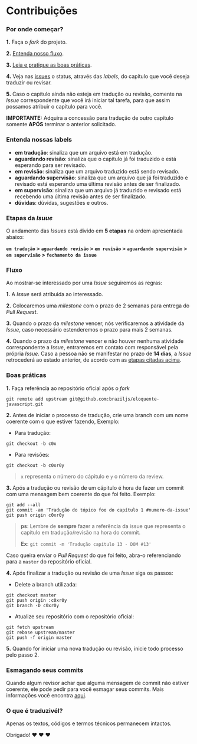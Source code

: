 # Contribuições

### Por onde começar?

**1.** Faça o _fork_ do projeto.

**2.** [Entenda nosso fluxo](#fluxo).

**3.** [Leia e pratique as boas práticas](#boas-pr%C3%A1ticas).

**4.** Veja nas [issues](https://github.com/braziljs/eloquente-javascript/issues) o status, através das *labels*, do capítulo que você deseja traduzir ou revisar.

**5.** Caso o capítulo ainda não esteja em tradução ou revisão, comente na _Issue_ correspondente que você irá iniciar tal tarefa, para que assim possamos atribuir o capítulo para você.

**IMPORTANTE:** Adquira a concessão para tradução de outro capítulo somente **APÓS** terminar o anterior solicitado.

### Entenda nossas __labels__

* **em tradução**: sinaliza que um arquivo está em tradução.
* **aguardando revisão**: sinaliza que o capítulo já foi traduzido e está esperando para ser revisado.
* **em revisão**: sinaliza que um arquivo traduzido está sendo revisado.
* **aguardando supervisão**: sinaliza que um arquivo que já foi traduzido e revisado está esperando uma última revisão antes de ser finalizado.
* **em supervisão**: sinaliza que um arquivo já traduzido e revisado está recebendo uma última revisão antes de ser finalizado.
* **dúvidas**: dúvidas, sugestões e outros.

### Etapas da _Isuue_

O andamento das _Issues_ está divido em **5 etapas** na ordem apresentada abaixo:

**`em tradução` > `aguardando revisão` > `em revisão` > `aguardando supervisão` > `em supervisão` > `fechamento da issue`**

### Fluxo

Ao mostrar-se interessado por uma _Issue_ seguiremos as regras:

**1.** A _Issue_ será atribuida ao interessado.

**2.** Colocaremos uma _milestone_ com o prazo de 2 semanas para entrega do _Pull Request_.

**3.** Quando o prazo da _milestone_ vencer, nós verificaremos a atividade da _Issue_, caso necessário estenderemos o prazo para mais 2 semanas.

**4.** Quando o prazo da _milestone_ vencer e não houver nenhuma atividade correspondente a _Issue_, entraremos em contato com responsável pela própria _Issue_. Caso a pessoa não se manifestar no prazo de **14 dias**, a _Issue_ retrocederá ao estado anterior, de acordo com as [etapas citadas acima](#etapas-da-isuue).

### Boas práticas

**1.** Faça referência ao repositório oficial após o _fork_ 

```
git remote add upstream git@github.com:braziljs/eloquente-javascript.git
```

**2.** Antes de iniciar o processo de tradução, crie uma branch com um nome coerente com o que estiver fazendo, Exemplo:

- Para tradução: 

```
git checkout -b c0x
``` 

- Para revisões: 

```
git checkout -b c0xr0y
```

> `x` representa o número do cápitulo e `y` o número da review.

**3.** Após a tradução ou revisão de um cápitulo é hora de fazer um commit com uma mensagem bem coerente do que foi feito. Exemplo:

```
git add --all
git commit -am 'Tradução do tópico foo do capítulo 1 #numero-da-issue'
git push origin c0xr0y
```

> **ps**: Lembre de **sempre** fazer a referência da issue que representa o capítulo em tradução/revisão na hora do commit.
>
> **Ex**: `git commit -m 'Tradução capítulo 13 - DOM #13'`

Caso queira enviar o _Pull Request_ do que foi feito, abra-o referenciando para a `master` do repositório oficial.

**4.** Após finalizar a tradução ou revisão de uma _Issue_ siga os passos:

- Delete a branch utilizada:

```
git checkout master
git push origin :c0xr0y
git branch -D c0xr0y
```

- Atualize seu repositório com o repositório oficial:

```
git fetch upstream
git rebase upstream/master
git push -f origin master
```

**5.** Quando for iniciar uma nova tradução ou revisão, inicie todo processo pelo passo 2.

### Esmagando seus commits

Quando algum revisor achar que alguma mensagem de commit não estiver coerente, ele pode pedir para você esmagar seus commits. Mais informações você encontra [aqui](http://gitready.com/advanced/2009/02/10/squashing-commits-with-rebase.html).

### O que é traduzivél?

Apenas os textos, códigos e termos técnicos permanecem intactos.

Obrigado! :heart: :heart: :heart:
